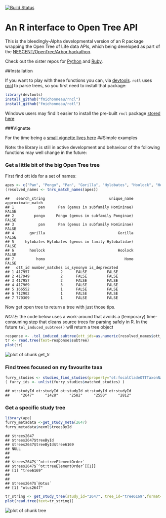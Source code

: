 
[![Build Status](https://travis-ci.org/fmichonneau/rotl.svg)](https://travis-ci.org/fmichonneau/rotl)

# An R interface to Open Tree API

This is the bleedingly-Alpha developmental version of an R package wrapping the
Open Tree of Life data APIs, which being developed as part of the
[NESCENT/OpenTree/Arbor
hackathon](http://blog.opentreeoflife.org/2014/06/11/apply-for-tree-for-all-a-hackathon-to-access-opentree-resources/).

Check out the sister repos for
[Python](https://github.com/OpenTreeOfLife/opentree-interfaces/tree/master/python)
and [Ruby](https://github.com/SpeciesFileGroup/bark). 

##Installation

If you want to play with these functions you can, via
[devtools](https://github.com/hadley/devtools). `rotl` uses [rncl](https://github.com/fmichonneau/rncl) to parse trees, so you first need to install that package:



```r
library(devtools)
install_github("fmichonneau/rncl")
install_github("fmichonneau/rotl")
```

Windows users may find it easier to install the pre-built `rncl` package [stored here](https://github.com/fmichonneau/rncl/tree/master/winbuilds)


###Vignette

For the time being a [small vignette lives
here](http://dwinter.github.io/rotl-vignette/)
##Simple examples

Note: the library is still in active development and behaviour of the following
functions may well change in the future:

### Get a little bit of the big Open Tree tree

First find ott ids for a set of names:


```r
apes <- c("Pan", "Pongo", "Pan", "Gorilla", "Hylobates", "Hoolock", "Homo")
(resolved_names <- tnrs_match_names(apes))
```

```
##   search_string                             unique_name approximate_match
## 1           pan      Pan (genus in subfamily Homininae)             FALSE
## 2         pongo     Pongo (genus in subfamily Ponginae)             FALSE
## 3           pan      Pan (genus in subfamily Homininae)             FALSE
## 4       gorilla                                 Gorilla             FALSE
## 5     hylobates Hylobates (genus in family Hylobatidae)             FALSE
## 6       hoolock                                 Hoolock             FALSE
## 7          homo                                    Homo             FALSE
##   ott_id number_matches is_synonym is_deprecated
## 1 417957              2      FALSE         FALSE
## 2 417949              2      FALSE         FALSE
## 3 417957              2      FALSE         FALSE
## 4 417969              3      FALSE         FALSE
## 5 166552              1      FALSE         FALSE
## 6 712902              1      FALSE         FALSE
## 7 770309              1      FALSE         FALSE
```
Now get open tree to return a tree with just those tips. 

*NOTE*: the code below uses a work-around that avoids a (temporary) time-consuming step that cleans source trees for parsing safely in R. In the future `tol_induced_subtree()` will return a tree object


```r
response <- .tol_induced_subtree(ott_ids=as.numeric(resolved_names$ott_id))
tr <- read.tree(text=response$subtree)
plot(tr)
```

![plot of chunk get_tr](http://i.imgur.com/QN1k3CW.png) 


### Find trees focused on my favourite taxa


```r
furry_studies <- studies_find_studies(property="ot:focalCladeOTTTaxonName", value="Mammalia")
( furry_ids <- unlist(furry_studies$matched_studies) )
```

```
## ot:studyId ot:studyId ot:studyId ot:studyId ot:studyId 
##     "2647"     "1428"     "2582"     "2550"     "2812"
```

### Get a specific study tree

```r
library(ape)
furry_metadata <-get_study_meta(2647)
furry_metadata$nexml$treesById
```

```
## $trees2647
## $trees2647$treeById
## $trees2647$treeById$tree6169
## NULL
## 
## 
## $trees2647$`^ot:treeElementOrder`
## $trees2647$`^ot:treeElementOrder`[[1]]
## [1] "tree6169"
## 
## 
## $trees2647$`@otus`
## [1] "otus2647"
```

```r
tr_string <- get_study_tree(study_id="2647", tree_id="tree6169",format="newick")
plot(read.tree(text=tr_string))
```

![plot of chunk tree](http://i.imgur.com/6zhJg2R.png) 
